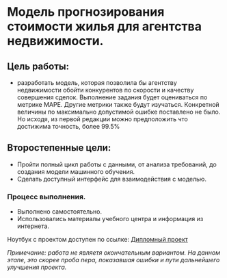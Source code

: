 # Модель прогнозирования стоимости жилья для агентства недвижимости.
## **Цель работы:**
  - разработать модель, которая позволила бы агентству недвижимости обойти конкурентов по скорости и качеству совершения сделок.
  Выполнение задания будет оцениваться по метрике MAPE. Другие метрики также будут изучаться.
  Конкретной величины по максимально допустимой ошибке поставлено не было.
  Но исходя, из первой редакции можно предположить что достижима точность, более 99.5%   

## Второстепенные цели: 
  - Пройти полный цикл работы с данными, от анализа требований, до создания модели машинного обучения.
  - Сделать доступный интерфейс для взаимодействия с моделью.
  
### Процесс выполнения.
- Выполнено самостоятельно.
- Использовались материалы учебного центра и информация из интернета.

<p>
  Ноутбук с проектом доступен по ссылке:
  <a href="https://github.com/antskos/ds_diplom/blob/main/Diplom_DS.ipynb">Дипломный проект</a>
</p>

_Примечание: работа не являетя окончательным вариантом. На данном этапе, это скорее проба пера, показавшая ошибки и пути дальнейшего улучшения проекта._
